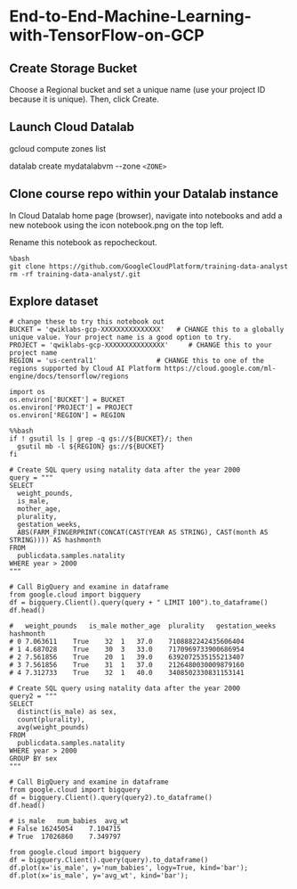# End-to-End-Machine-Learning-with-TensorFlow-on-GCP

## Create Storage Bucket

Choose a Regional bucket and set a unique name (use your project ID because it is unique). Then, click Create.

## Launch Cloud Datalab

gcloud compute zones list

datalab create mydatalabvm --zone ```<ZONE>```

## Clone course repo within your Datalab instance

In Cloud Datalab home page (browser), navigate into notebooks and add a new notebook using the icon notebook.png on the top left.

Rename this notebook as repocheckout.

```
%bash
git clone https://github.com/GoogleCloudPlatform/training-data-analyst
rm -rf training-data-analyst/.git
```

## Explore dataset

```
# change these to try this notebook out
BUCKET = 'qwiklabs-gcp-XXXXXXXXXXXXXXX'   # CHANGE this to a globally unique value. Your project name is a good option to try.
PROJECT = 'qwiklabs-gcp-XXXXXXXXXXXXXXX'     # CHANGE this to your project name
REGION = 'us-central1'               # CHANGE this to one of the regions supported by Cloud AI Platform https://cloud.google.com/ml-engine/docs/tensorflow/regions

import os
os.environ['BUCKET'] = BUCKET
os.environ['PROJECT'] = PROJECT
os.environ['REGION'] = REGION

%%bash
if ! gsutil ls | grep -q gs://${BUCKET}/; then
  gsutil mb -l ${REGION} gs://${BUCKET}
fi

# Create SQL query using natality data after the year 2000
query = """
SELECT
  weight_pounds,
  is_male,
  mother_age,
  plurality,
  gestation_weeks,
  ABS(FARM_FINGERPRINT(CONCAT(CAST(YEAR AS STRING), CAST(month AS STRING)))) AS hashmonth
FROM
  publicdata.samples.natality
WHERE year > 2000
"""

# Call BigQuery and examine in dataframe
from google.cloud import bigquery
df = bigquery.Client().query(query + " LIMIT 100").to_dataframe()
df.head()

# 	weight_pounds	is_male	mother_age	plurality	gestation_weeks	hashmonth
# 0	7.063611	True	32	1	37.0	7108882242435606404
# 1	4.687028	True	30	3	33.0	7170969733900686954
# 2	7.561856	True	20	1	39.0	6392072535155213407
# 3	7.561856	True	31	1	37.0	2126480030009879160
# 4	7.312733	True	32	1	40.0	3408502330831153141

# Create SQL query using natality data after the year 2000
query2 = """
SELECT
  distinct(is_male) as sex,
  count(plurality),
  avg(weight_pounds)
FROM
  publicdata.samples.natality
WHERE year > 2000
GROUP BY sex
"""

# Call BigQuery and examine in dataframe
from google.cloud import bigquery
df = bigquery.Client().query(query2).to_dataframe()
df.head()

# is_male	num_babies	avg_wt
# False	16245054	7.104715
# True	17026860	7.349797

from google.cloud import bigquery
df = bigquery.Client().query(query).to_dataframe()
df.plot(x='is_male', y='num_babies', logy=True, kind='bar');
df.plot(x='is_male', y='avg_wt', kind='bar');


```
